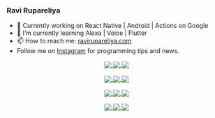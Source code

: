 ### Ravi Rupareliya

- 🔭 Currently working on React Native | Android | Actions on Google
- 🌱 I’m currently learning Alexa | Voice | Flutter
- 📫 How to reach me: [ravirupareliya.com](https://ravirupareliya.com)
- Follow me on [Instagram](https://www.instagram.com/ravi.rupareliya/) for programming tips and news.

<a href="https://www.instagram.com/ravi.rupareliya/" target="_blank">
<!-- insta-feed:START-->
<p align="center">
<img align="center" src=https://scontent-ort2-1.cdninstagram.com/v/t51.2885-15/e35/s150x150/241172230_146598524308348_2627229086716801357_n.jpg?_nc_ht=scontent-ort2-1.cdninstagram.com&_nc_cat=104&_nc_ohc=gECEw5XM6e0AX9okV6j&edm=ABfd0MgBAAAA&ccb=7-4&oh=07ca1a55c9002e9043bd6f3244adb107&oe=61624D4D&_nc_sid=7bff83 />
<img align="center" src=https://scontent-ort2-1.cdninstagram.com/v/t51.2885-15/e35/s150x150/122425343_1572645589603046_1626634953961554534_n.jpg?_nc_ht=scontent-ort2-1.cdninstagram.com&_nc_cat=102&_nc_ohc=tUaHtRO-R-QAX9aI9ck&edm=ABfd0MgBAAAA&ccb=7-4&oh=96d151d6c33b970fd833e94ea95ae116&oe=61634841&_nc_sid=7bff83 />
<img align="center" src=https://scontent-ort2-1.cdninstagram.com/v/t51.2885-15/e35/s150x150/119738360_171946631175661_8308691936849414239_n.jpg?_nc_ht=scontent-ort2-1.cdninstagram.com&_nc_cat=101&_nc_ohc=3cxKebFEp6gAX-qYf8H&edm=ABfd0MgBAAAA&ccb=7-4&oh=b4272b7afb062bd67bd5f702f368fd01&oe=6162445D&_nc_sid=7bff83 />
</p>
<p align="center">
<img align="center" src=https://scontent-ort2-1.cdninstagram.com/v/t51.2885-15/e35/s150x150/119471335_3325605627530848_5783608158621298966_n.jpg?_nc_ht=scontent-ort2-1.cdninstagram.com&_nc_cat=104&_nc_ohc=OWJ-tQDQOTQAX96CrN-&edm=ABfd0MgBAAAA&ccb=7-4&oh=c82bad108105652a7208cae6b18cef3e&oe=6162C101&_nc_sid=7bff83 />
<img align="center" src=https://scontent-ort2-1.cdninstagram.com/v/t51.2885-15/e35/s150x150/118735524_155532192843864_2438830621806811548_n.jpg?_nc_ht=scontent-ort2-1.cdninstagram.com&_nc_cat=100&_nc_ohc=R6QSbtsz4gcAX_KwCZR&edm=ABfd0MgBAAAA&ccb=7-4&oh=fa6fe751a3381aeaee1685c61cfe9494&oe=616287AE&_nc_sid=7bff83 />
<img align="center" src=https://scontent-ort2-1.cdninstagram.com/v/t51.2885-15/e35/s150x150/118358282_793232521422249_4194198869826492121_n.jpg?_nc_ht=scontent-ort2-1.cdninstagram.com&_nc_cat=109&_nc_ohc=JaGUIqDsSXUAX8Dw9Ck&edm=ABfd0MgBAAAA&ccb=7-4&oh=cf0533fd8ac61fc8ad80aff70a376f07&oe=616352BC&_nc_sid=7bff83 />
</p>
<p align="center">
<img align="center" src=https://scontent-ort2-1.cdninstagram.com/v/t51.2885-15/e35/s150x150/118083536_653646245259286_4437462516989252087_n.jpg?_nc_ht=scontent-ort2-1.cdninstagram.com&_nc_cat=110&_nc_ohc=9JlvIqJ7MvkAX_yw9Yf&edm=ABfd0MgBAAAA&ccb=7-4&oh=478ece9c57c9c1d6201aed42a0e69ea7&oe=6163C25C&_nc_sid=7bff83 />
<img align="center" src=https://scontent-ort2-1.cdninstagram.com/v/t51.2885-15/e35/s150x150/118175330_604822603490734_6882222491011634628_n.jpg?_nc_ht=scontent-ort2-1.cdninstagram.com&_nc_cat=110&_nc_ohc=HoiYU6mZ97sAX8CDoQn&edm=ABfd0MgBAAAA&ccb=7-4&oh=3bb655145025472488fb260e1dd861b9&oe=6163F1B7&_nc_sid=7bff83 />
<img align="center" src=https://scontent-ort2-1.cdninstagram.com/v/t51.2885-15/e35/s150x150/117801930_118850686597100_8281062695853943386_n.jpg?_nc_ht=scontent-ort2-1.cdninstagram.com&_nc_cat=108&_nc_ohc=rUuMVzK_WYEAX8h8_oN&edm=ABfd0MgBAAAA&ccb=7-4&oh=285ed8a4ee9c8927702e551e0d06b1b4&oe=61626940&_nc_sid=7bff83 />
</p>
<p align="center">
<img align="center" src=https://scontent-ort2-1.cdninstagram.com/v/t51.2885-15/e35/s150x150/117867292_2771207523148452_3241414180657952736_n.jpg?_nc_ht=scontent-ort2-1.cdninstagram.com&_nc_cat=100&_nc_ohc=qOT3Ro1_9asAX9KAFrG&edm=ABfd0MgBAAAA&ccb=7-4&oh=95d5c3a75a82d00caa5be40fe60231e0&oe=6163FBE1&_nc_sid=7bff83 />
<img align="center" src=https://scontent-ort2-1.cdninstagram.com/v/t51.2885-15/e35/s150x150/117931678_793632161399712_7562658963115355616_n.jpg?_nc_ht=scontent-ort2-1.cdninstagram.com&_nc_cat=100&_nc_ohc=C5Smt5JsFtcAX8600ax&edm=ABfd0MgBAAAA&ccb=7-4&oh=824e7d6fae8f0437b3b7e21443d05e1f&oe=61640137&_nc_sid=7bff83 />
<img align="center" src=https://scontent-ort2-1.cdninstagram.com/v/t51.2885-15/e35/s150x150/117747115_220949032661980_1081920512424702093_n.jpg?_nc_ht=scontent-ort2-1.cdninstagram.com&_nc_cat=104&_nc_ohc=hFdT5595MZwAX8AW1Ts&edm=ABfd0MgBAAAA&ccb=7-4&oh=fda4eb16fa268081b1841b8099e40511&oe=61637356&_nc_sid=7bff83 />
</p>

<!-- insta-feed:END-->
</a>
